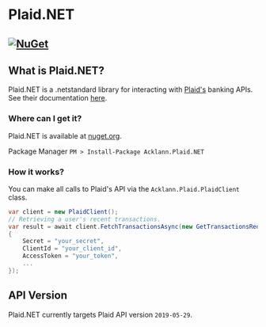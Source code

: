 # Plaid.NET
[![NuGet](https://img.shields.io/nuget/v/Acklann.Plaid.svg?style=plastic)](https://www.nuget.org/packages/Acklann.Plaid/)
---

## What is Plaid.NET?
Plaid.NET is a .netstandard library for interacting with [Plaid's](https://plaid.com/) banking APIs. See their documentation [here](https://plaid.com/docs/api/).

### Where can I get it?
Plaid.NET is available at [nuget.org](https://www.nuget.org/packages/Acklann.Plaid).

Package Manager `PM > Install-Package Acklann.Plaid.NET`

### How it works?
You can make all calls to Plaid's API via the `Acklann.Plaid.PlaidClient` class.

```c#
var client = new PlaidClient();
// Retrieving a user's recent transactions.
var result = await client.FetchTransactionsAsync(new GetTransactionsRequest()
{
    Secret = "your_secret",
    ClientId = "your_client_id",
    AccessToken = "your_token",
    ...
});
```

## API Version
Plaid.NET currently targets Plaid API version `2019-05-29`.
